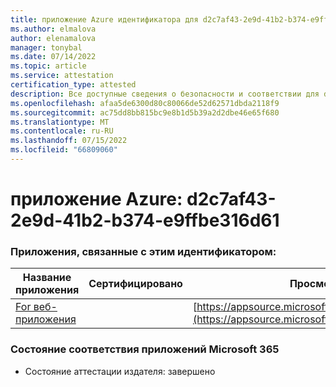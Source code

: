 ```yaml
---
title: приложение Azure идентификатора для d2c7af43-2e9d-41b2-b374-e9ffbe316d61
ms.author: elmalova
author: elenamalova
manager: tonybal
ms.date: 07/14/2022
ms.topic: article
ms.service: attestation
certification_type: attested
description: Все доступные сведения о безопасности и соответствии для d2c7af43-2e9d-41b2-b374-e9ffbe316d61.
ms.openlocfilehash: afaa5de6300d80c80066de52d62571dbda2118f9
ms.sourcegitcommit: ac75dd8bb815bc9e8b1d5b39a2d2dbe46e65f680
ms.translationtype: MT
ms.contentlocale: ru-RU
ms.lasthandoff: 07/15/2022
ms.locfileid: "66809060"
---
```

# <a name="azure-app-id-d2c7af43-2e9d-41b2-b374-e9ffbe316d61"></a>приложение Azure: d2c7af43-2e9d-41b2-b374-e9ffbe316d61


### <a name="apps-associated-with-this-id"></a>Приложения, связанные с этим идентификатором:
| **Название приложения** | **Сертифицировано** | **Просмотр в AppSource** |
|--------------|---------------|-----------------------|
| [For веб-приложения](../forward/WA200002916.md) |  | [https://appsource.microsoft.com/product/office/WA200002916](https://appsource.microsoft.com/product/office/WA200002916) |

### <a name="microsoft-365-app-compliance-status"></a>Состояние соответствия приложений Microsoft 365
- Состояние аттестации издателя: завершено
